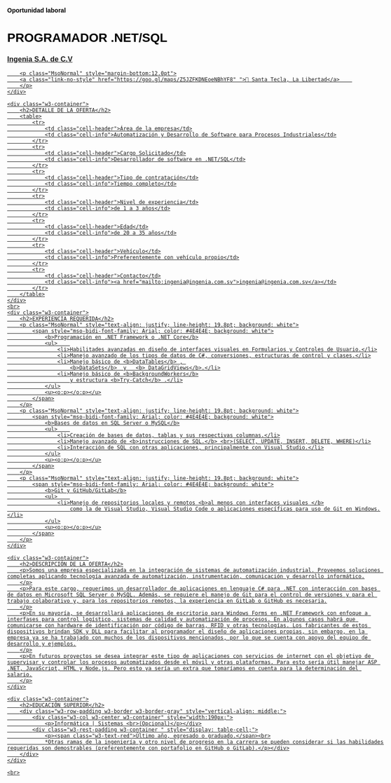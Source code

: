 <!DOCTYPE html PUBLIC "-//W3C//DTD XHTML 1.0 Transitional//EN" "http://www.w3.org/TR/xhtml1/DTD/xhtml1-transitional.dtd">
<html>
<title>ingenia - Programador .NET/SQL</title>
<meta name="viewport" content="width=device-width, initial-scale=1">
<link rel="stylesheet" href="https://www.w3schools.com/w3css/4/w3.css">
<link rel="shourcut icon" href="files/favicon.ico">
<style>
    body {
        font-family: sans-serif;
        margin: auto;
        max-width: 960px;
    }
    a.link-no-style {
        font-family: sans-serif;
        color: black;
        font-weight: normal;
        text-decoration:none;
    }
    ul {
        list-style: none;
        margin-left: 0;
        padding-left: 0;
    }

    li {
        padding-left: 3em;
        text-indent: -1.7em;
    }

    li:before {
        content: "☑️";
        padding-right: 5px;
    }

    table{
        border-collapse:collapse;border:solid #BFBFBF 1.0pt;
    }
    
    tr{
        height: 30pt;
        vertical-align: middle;
    }

    td.cell-header{
        font-family: sans-serif;
        color: black;
        font-weight: bold;
        text-decoration:none;
        width:141.5pt;border:solid #BFBFBF 1.0pt;
    }
    td.cell-info{
        font-family: sans-serif;
        color: black;
        font-weight: normal;
        text-decoration:none;
        width:398.1pt;border-top:none;border-left:
        none;border-bottom:solid #BFBFBF 1.0pt;
    }
    h1,h2,h3,h4,h5,h6{
        font-family: sans-serif;
        color: black;
        font-weight: bold;
        text-decoration:none;
    }
</style>
<body>
    <h4>Oportunidad laboral</h4>
    <h1>PROGRAMADOR .NET/SQL</h1>
    <div class="w3-container">
        <h3><a href="http://www.ingenia.com.sv">Ingenia S.A. de C.V</h3>

        <p class="MsoNormal" style="margin-bottom:12.0pt">
        <a class="link-no-style" href="https://goo.gl/maps/Z5JZFKDNEoeNBhYF8" ">📌 Santa Tecla, La Libertad</a>    
        </p>
    </div>
    
    <div class="w3-container">
        <h2>DETALLE DE LA OFERTA</h2>
        <table>
            <tr>
                <td class="cell-header">Área de la empresa</td>
                <td class="cell-info">Automatización y Desarrollo de Software para Procesos Industriales</td>
            </tr>
            <tr>
                <td class="cell-header">Cargo Solicitado</td>
                <td class="cell-info">Desarrollador de software en .NET/SQL</td>
            </tr>
            <tr>
                <td class="cell-header">Tipo de contratación</td>
                <td class="cell-info">Tiempo completo</td>
            </tr>
            <tr>
                <td class="cell-header">Nivel de experiencia</td>
                <td class="cell-info">de 1 a 3 años</td>
            </tr>
            <tr>
                <td class="cell-header">Edad</td>
                <td class="cell-info">de 20 a 35 años</td>
            </tr>
            <tr>
                <td class="cell-header">Vehículo</td>
                <td class="cell-info">Preferentemente con vehículo propio</td>
            </tr>
            <tr>
                <td class="cell-header">Contacto</td>
                <td class="cell-info"><a href="mailto:ingenia@ingenia.com.sv">ingenia@ingenia.com.sv</a></td>
            </tr>
        </table>
    </div>
    <br>
    <div class="w3-container">
        <h2>EXPERIENCIA REQUERIDA</h2>
        <p class="MsoNormal" style="text-align: justify; line-height: 19.8pt; background: white">
            <span style="mso-bidi-font-family: Arial; color: #4E4E4E; background: white">
                <b>Programación en .NET Framework o .NET Core</b>
                <ul>    
                    <li>Habilitades avanzadas en diseño de interfaces visuales en Formularios y Controles de Usuario.</li>
                    <li>Manejo avanzado de los tipos de datos de C#, conversiones, estructuras de control y clases.</li>
                    <li>Manejo básico de <b>DataTables</b> , 
                        <b>DataSets</b>  y   <b> DataGridViews</b>.</li>
                    <li>Manejo básico de <b>BackgroundWorkers</b>
                        y estructura <b>Try-Catch</b> .</li>
                </ul>
                <u><o:p></o:p></u>
            </span>
        </p>
        <p class="MsoNormal" style="text-align: justify; line-height: 19.8pt; background: white">
            <span style="mso-bidi-font-family: Arial; color: #4E4E4E; background: white">
                <b>Bases de datos en SQL Server o MySQL</b>
                <ul>    
                    <li>Creación de bases de datos, tablas y sus respectivas columnas.</li>
                    <li>Manejo avanzado de <b>instrucciones de SQL.</b> <br>(SELECT, UPDATE, INSERT, DELETE, WHERE)</li>
                    <li>Interacción de SQL con otras aplicaciones, principalmente con Visual Studio.</li>
                </ul>
                <u><o:p></o:p></u>
            </span>
        </p>
        <p class="MsoNormal" style="text-align: justify; line-height: 19.8pt; background: white">
            <span style="mso-bidi-font-family: Arial; color: #4E4E4E; background: white">
                <b>Git y GitHub/GitLab</b>
                <ul>    
                    <li>Manejo de repositorios locales y remotos <b>al menos con interfaces visuales </b>
                        como la de Visual Studio, Visual Studio Code o aplicaciones específicas para uso de Git en Windows.</li>
                </ul>
                <u><o:p></o:p></u>
            </span>
        </p>
    </div>

    <div class="w3-container">
        <h2>DESCRIPCIÓN DE LA OFERTA</h2>
        <p>Somos una empresa especializada en la integración de sistemas de automatización industrial. Proveemos soluciones completas aplicando tecnología avanzada de automatización, instrumentación, comunicación y desarrollo informático.
        </p>
        <p>Para este cargo, requerimos un desarrollador de aplicaciones en lenguaje C# para .NET con interacción con bases de datos en Microsoft SQL Server o MySQL. Además, se requiere el manejo de Git para el control de versiones y para el trabajo colaborativo y, para los repositorios remotos, la experiencia en GitLab o GitHub es necesaria.
        </p>
        <p>En su mayoría, se desarrollará aplicaciones de escritorio para Windows Forms en .NET Framework con enfoque a interfases para control logístico, sistemas de calidad y automatización de procesos. En algunos casos habrá que comunicarse con hardware de identificación por código de barras, RFID y otras tecnologías. Los fabricantes de estos dispositivos brindan SDK y DLL para facilitar al programador el diseño de aplicaciones propias, sin embargo, en la empresa ya se ha trabajado con muchos de los dispositivos mencionados, por lo que se cuenta con apoyo del equipo de desarrollo y ejemplos.
        </p>
        <p>En futuros proyectos se desea integrar este tipo de aplicaciones con servicios de internet con el objetivo de supervisar y controlar los procesos automatizados desde el móvil y otras plataformas. Para esto sería útil manejar ASP .NET, JavaScript, HTML y Node.js. Pero esto ya sería un extra que tomaríamos en cuenta para la determinación del salario.
        </p>
    </div>

    <div class="w3-container">
        <h2>EDUCACIÓN SUPERIOR</h2>
        <div class="w3-row-padding w3-border w3-border-gray" style="vertical-align: middle;">
            <div class="w3-col w3-center w3-container" style="width:190px;">
                <p>Informática | Sistemas <br>(Opcional)</p></div>
            <div class="w3-rest-padding w3-container " style="display: table-cell;">
                <p><span class="w3-text-red">Último año, egresado o graduado.</span><br>
                *Otras ramas de la ingeniería y otro nivel de progreso en la carrera se pueden considerar si las habilidades requeridas son demostrables (preferentemente con portafolio en GitHub o GitLab).</p></div>
        </div>
    </div>

    <br>
</body>
</html>